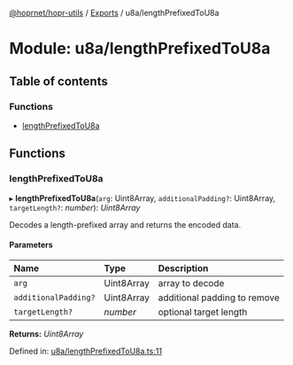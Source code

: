 [@hoprnet/hopr-utils](../README.md) / [Exports](../modules.md) / u8a/lengthPrefixedToU8a

# Module: u8a/lengthPrefixedToU8a

## Table of contents

### Functions

- [lengthPrefixedToU8a](u8a_lengthprefixedtou8a.md#lengthprefixedtou8a)

## Functions

### lengthPrefixedToU8a

▸ **lengthPrefixedToU8a**(`arg`: Uint8Array, `additionalPadding?`: Uint8Array, `targetLength?`: *number*): *Uint8Array*

Decodes a length-prefixed array and returns the encoded data.

#### Parameters

| Name | Type | Description |
| :------ | :------ | :------ |
| `arg` | Uint8Array | array to decode |
| `additionalPadding?` | Uint8Array | additional padding to remove |
| `targetLength?` | *number* | optional target length |

**Returns:** *Uint8Array*

Defined in: [u8a/lengthPrefixedToU8a.ts:11](https://github.com/hoprnet/hoprnet/blob/448a47a/packages/utils/src/u8a/lengthPrefixedToU8a.ts#L11)

